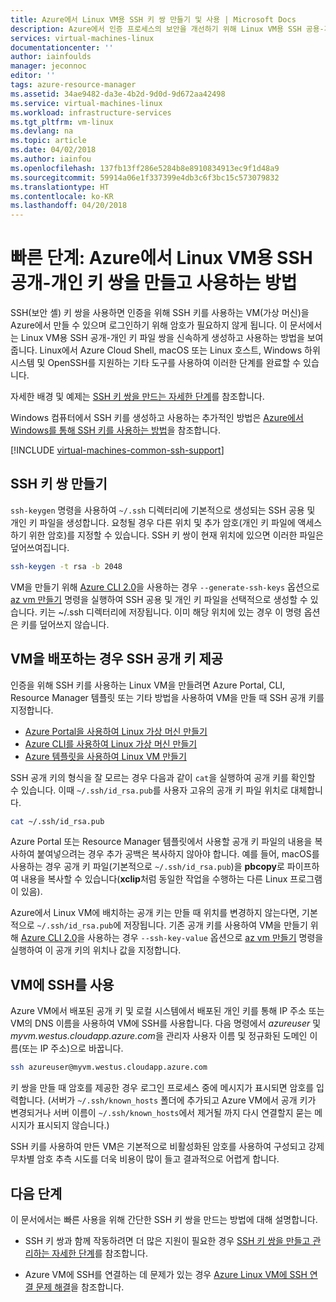 ```yaml
---
title: Azure에서 Linux VM용 SSH 키 쌍 만들기 및 사용 | Microsoft Docs
description: Azure에서 인증 프로세스의 보안을 개선하기 위해 Linux VM용 SSH 공용-개인 키를 만들고 사용하는 방법입니다.
services: virtual-machines-linux
documentationcenter: ''
author: iainfoulds
manager: jeconnoc
editor: ''
tags: azure-resource-manager
ms.assetid: 34ae9482-da3e-4b2d-9d0d-9d672aa42498
ms.service: virtual-machines-linux
ms.workload: infrastructure-services
ms.tgt_pltfrm: vm-linux
ms.devlang: na
ms.topic: article
ms.date: 04/02/2018
ms.author: iainfou
ms.openlocfilehash: 137fb13ff286e5284b8e8910834913ec9f1d48a9
ms.sourcegitcommit: 59914a06e1f337399e4db3c6f3bc15c573079832
ms.translationtype: HT
ms.contentlocale: ko-KR
ms.lasthandoff: 04/20/2018
---
```

# <a name="quick-steps-create-and-use-an-ssh-public-private-key-pair-for-linux-vms-in-azure"></a>빠른 단계: Azure에서 Linux VM용 SSH 공개-개인 키 쌍을 만들고 사용하는 방법
SSH(보안 셸) 키 쌍을 사용하면 인증을 위해 SSH 키를 사용하는 VM(가상 머신)을 Azure에서 만들 수 있으며 로그인하기 위해 암호가 필요하지 않게 됩니다. 이 문서에서는 Linux VM용 SSH 공개-개인 키 파일 쌍을 신속하게 생성하고 사용하는 방법을 보여줍니다. Linux에서 Azure Cloud Shell, macOS 또는 Linux 호스트, Windows 하위 시스템 및 OpenSSH를 지원하는 기타 도구를 사용하여 이러한 단계를 완료할 수 있습니다. 

자세한 배경 및 예제는 [SSH 키 쌍을 만드는 자세한 단계](create-ssh-keys-detailed.md)를 참조합니다.

Windows 컴퓨터에서 SSH 키를 생성하고 사용하는 추가적인 방법은 [Azure에서 Windows를 통해 SSH 키를 사용하는 방법](ssh-from-windows.md)을 참조합니다.

[!INCLUDE [virtual-machines-common-ssh-support](../../../includes/virtual-machines-common-ssh-support.md)]

## <a name="create-an-ssh-key-pair"></a>SSH 키 쌍 만들기
`ssh-keygen` 명령을 사용하여 `~/.ssh` 디렉터리에 기본적으로 생성되는 SSH 공용 및 개인 키 파일을 생성합니다. 요청될 경우 다른 위치 및 추가 암호(개인 키 파일에 액세스하기 위한 암호)를 지정할 수 있습니다. SSH 키 쌍이 현재 위치에 있으면 이러한 파일은 덮어쓰여집니다.

```bash
ssh-keygen -t rsa -b 2048
```

VM을 만들기 위해 [Azure CLI 2.0](/cli/azure)을 사용하는 경우 `--generate-ssh-keys` 옵션으로 [az vm 만들기](/cli/azure/vm#az_vm_create) 명령을 실행하여 SSH 공용 및 개인 키 파일을 선택적으로 생성할 수 있습니다. 키는 ~/.ssh 디렉터리에 저장됩니다. 이미 해당 위치에 있는 경우 이 명령 옵션은 키를 덮어쓰지 않습니다.

## <a name="provide-ssh-public-key-when-deploying-a-vm"></a>VM을 배포하는 경우 SSH 공개 키 제공
인증을 위해 SSH 키를 사용하는 Linux VM을 만들려면 Azure Portal, CLI, Resource Manager 템플릿 또는 기타 방법을 사용하여 VM을 만들 때 SSH 공개 키를 지정합니다.

* [Azure Portal을 사용하여 Linux 가상 머신 만들기](quick-create-portal.md?toc=%2fazure%2fvirtual-machines%2flinux%2ftoc.json)
* [Azure CLI를 사용하여 Linux 가상 머신 만들기](quick-create-cli.md?toc=%2fazure%2fvirtual-machines%2flinux%2ftoc.json)
* [Azure 템플릿을 사용하여 Linux VM 만들기](create-ssh-secured-vm-from-template.md?toc=%2fazure%2fvirtual-machines%2flinux%2ftoc.json)

SSH 공개 키의 형식을 잘 모르는 경우 다음과 같이 `cat`을 실행하여 공개 키를 확인할 수 있습니다. 이때 `~/.ssh/id_rsa.pub`를 사용자 고유의 공개 키 파일 위치로 대체합니다.

```bash
cat ~/.ssh/id_rsa.pub
```

Azure Portal 또는 Resource Manager 템플릿에서 사용할 공개 키 파일의 내용을 복사하여 붙여넣으려는 경우 추가 공백은 복사하지 않아야 합니다. 예를 들어, macOS를 사용하는 경우 공개 키 파일(기본적으로 `~/.ssh/id_rsa.pub`)을 **pbcopy**로 파이프하여 내용을 복사할 수 있습니다(**xclip**처럼 동일한 작업을 수행하는 다른 Linux 프로그램이 있음).

Azure에서 Linux VM에 배치하는 공개 키는 만들 때 위치를 변경하지 않는다면, 기본적으로 `~/.ssh/id_rsa.pub`에 저장됩니다. 기존 공개 키를 사용하여 VM을 만들기 위해 [Azure CLI 2.0](/cli/azure)을 사용하는 경우 `--ssh-key-value` 옵션으로 [az vm 만들기](/cli/azure/vm#az_vm_create) 명령을 실행하여 이 공개 키의 위치나 값을 지정합니다. 

## <a name="ssh-to-your-vm"></a>VM에 SSH를 사용
Azure VM에서 배포된 공개 키 및 로컬 시스템에서 배포된 개인 키를 통해 IP 주소 또는 VM의 DNS 이름을 사용하여 VM에 SSH를 사용합니다. 다음 명령에서 *azureuser* 및 *myvm.westus.cloudapp.azure.com*을 관리자 사용자 이름 및 정규화된 도메인 이름(또는 IP 주소)으로 바꿉니다.

```bash
ssh azureuser@myvm.westus.cloudapp.azure.com
```

키 쌍을 만들 때 암호를 제공한 경우 로그인 프로세스 중에 메시지가 표시되면 암호를 입력합니다. (서버가 `~/.ssh/known_hosts` 폴더에 추가되고 Azure VM에서 공개 키가 변경되거나 서버 이름이 `~/.ssh/known_hosts`에서 제거될 까지 다시 연결할지 묻는 메시지가 표시되지 않습니다.)

SSH 키를 사용하여 만든 VM은 기본적으로 비활성화된 암호를 사용하여 구성되고 강제 무차별 암호 추측 시도를 더욱 비용이 많이 들고 결과적으로 어렵게 합니다. 

## <a name="next-steps"></a>다음 단계

이 문서에서는 빠른 사용을 위해 간단한 SSH 키 쌍을 만드는 방법에 대해 설명합니다. 

* SSH 키 쌍과 함께 작동하려면 더 많은 지원이 필요한 경우 [SSH 키 쌍을 만들고 관리하는 자세한 단계](create-ssh-keys-detailed.md)를 참조합니다.

* Azure VM에 SSH를 연결하는 데 문제가 있는 경우 [Azure Linux VM에 SSH 연결 문제 해결](troubleshoot-ssh-connection.md)을 참조합니다.


